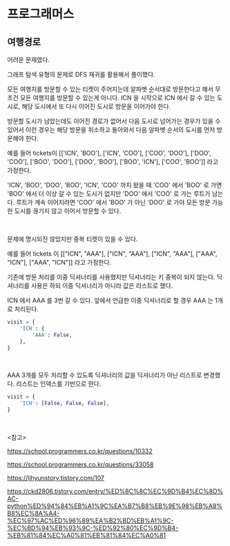 # 프로그래머스

## 여행경로

어려운 문제였다.

그래프 탐색 유형의 문제로 DFS 재귀를 활용해서 풀이했다.

모든 여행지를 방문할 수 있는 티켓이 주어지는데 알파벳 순서대로 방문한다고 해서 무조건 모든 여행지를 방문할 수 있는게 아니다. ICN 을 시작으로 ICN 에서 갈 수 있는 도시로, 해당 도시에서 또 다시 이어진 도시로 방문을 이어가야 한다.

방문할 도시가 남았는데도 이어진 경로가 없어서 다음 도시로 넘어가는 경우가 있을 수 있어서 이런 경우는 해당 방문을 취소하고 돌아와서 다음 알파벳 순서의 도시를 먼저 방문해야 한다.

예를 들어 tickets이 [['ICN', 'BOO'], ['ICN', 'COO'], ['COO', 'DOO'], ['DOO', 'COO'], ['BOO', 'DOO'], ['DOO', 'BOO'], ['BOO', 'ICN'], ['COO', 'BOO']] 라고 가정한다. 

'ICN', 'BOO', 'DOO', 'BOO', 'ICN', 'COO' 까지 왔을 때 'COO' 에서 'BOO' 로 가면 'BOO' 에서 더 이상 갈 수 있는 도시가 없지만 'DOO' 에서 'COO' 로 가는 루트가 남는다. 루트가 계속 이어지려면 'COO' 에서 'BOO' 가 아닌 'DOO' 로 가야 모든 방문 가능한 도시를 끊기지 않고 이어서 방문할 수 있다.

<br>

문제에 명시되진 않았지만 중복 티켓이 있을 수 있다.

예를 들어 tickets 이 [["ICN", "AAA"], ["ICN", "AAA"], ["ICN", "AAA"], ["AAA", "ICN"], ["AAA", "ICN"]] 라고 가정한다.

기존에 방문 처리를 이중 딕셔너리를 사용했지만 딕셔너리는 키 중복이 되지 않는다. 딕셔너리를 사용은 하되 이중 딕셔너리가 아니라 값은 리스트로 했다. 

ICN 에서 AAA 를 3번 갈 수 있다. 앞에서 언급한 이중 딕셔너리로 할 경우 AAA 는 1개로 처리된다.

```python
visit = {
    'ICN': {
        'AAA': False,
    },
}
```

<br>

AAA 3개를 모두 처리할 수 있도록 딕셔너리의 값을 딕셔너리가 아닌 리스트로 변경했다. 리스트는 인덱스를 기반으로 한다.

```python
visit = {
	'ICN': [False, False, False],    
}
```

<br>

<참고>

https://school.programmers.co.kr/questions/10332

https://school.programmers.co.kr/questions/33058

https://ljhyunstory.tistory.com/107

https://ckd2806.tistory.com/entry/%ED%8C%8C%EC%9D%B4%EC%8D%AC-python%ED%94%84%EB%A1%9C%EA%B7%B8%EB%9E%98%EB%A8%B8%EC%8A%A4-%EC%97%AC%ED%96%89%EA%B2%BD%EB%A1%9C-%EC%BD%94%EB%93%9C-%ED%92%80%EC%9D%B4-%EB%81%84%EC%A0%81%EB%81%84%EC%A0%81

